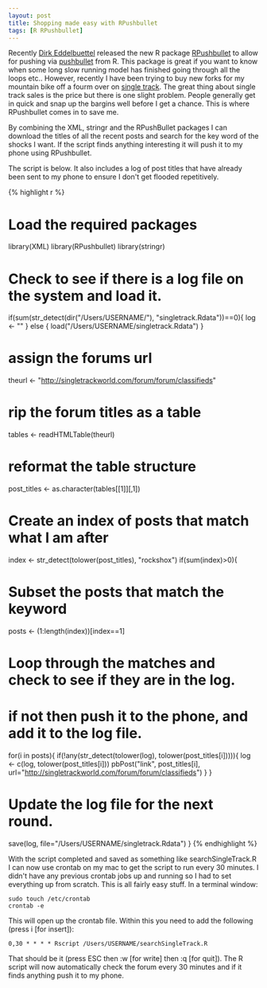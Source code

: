 ```yaml
---
layout: post
title: Shopping made easy with RPushbullet
tags: [R RPushbullet]
---
```


Recently [Dirk Eddelbuettel](http://dirk.eddelbuettel.com/) released the new R package [RPushbullet](http://dirk.eddelbuettel.com/code/rpushbullet.html) to allow for pushing via [pushbullet](https://www.pushbullet.com/) from R. This package is great if you want to know when some long slow running model has finished going through all the loops etc.. However, recently I have been trying to buy new forks for my mountain bike off a fourm over on [single track](http://singletrackworld.com/forum/forum/classifieds). The great thing about single track sales is the price but there is one slight problem. People generally get in quick and snap up the bargins well before I get a chance. This is where RPushbullet comes in to save me.

By combining the XML, stringr and the RPushBullet packages I can download the titles of all the recent posts and search for the key word of the shocks I want. If the script finds anything interesting it will push it to my phone using RPushbullet.

The script is below. It also includes a log of post titles that have already been sent to my phone to ensure I don't get flooded repetitively.


{% highlight r %}
# Load the required packages
library(XML)
library(RPushbullet)
library(stringr)
# Check to see if there is a log file on the system and load it.
if(sum(str_detect(dir(&quot;/Users/USERNAME/&quot;), &quot;singletrack.Rdata&quot;))==0){
  log &lt;- &quot;&quot;
} else {
  load(&quot;/Users/USERNAME/singletrack.Rdata&quot;)
}
# assign the forums url
theurl &lt;- &quot;http://singletrackworld.com/forum/forum/classifieds&quot;
# rip the forum titles as a table
tables &lt;- readHTMLTable(theurl)
# reformat the table structure
post_titles &lt;- as.character(tables[[1]][,1])

# Create an index of posts that match what I am after
index &lt;- str_detect(tolower(post_titles), &quot;rockshox&quot;)
if(sum(index)&gt;0){
  # Subset the posts that match the keyword
  posts &lt;- (1:length(index))[index==1]
  # Loop through the matches and check to see if they are in the log. 
  # if not then push it to the phone, and add it to the log file.
  for(i in posts){
    if(!any(str_detect(tolower(log), tolower(post_titles[i])))){
      log &lt;- c(log, tolower(post_titles[i]))
      pbPost(&quot;link&quot;, post_titles[i], url=&quot;http://singletrackworld.com/forum/forum/classifieds&quot;)
    }
  }
 # Update the log file for the next round. 
  save(log, file=&quot;/Users/USERNAME/singletrack.Rdata&quot;)
}
{% endhighlight %}

With the script completed and saved as something like searchSingleTrack.R I can now use crontab on my mac to get the script to run every 30 minutes. I didn't have any previous crontab jobs up and running so I had to set everything up from scratch. This is all fairly easy stuff. In a terminal window:

```{bash}
sudo touch /etc/crontab
crontab -e
```
This will open up the crontab file. Within this you need to add the following (press i [for insert]):

```{bash}
0,30 * * * * Rscript /Users/USERNAME/searchSingleTrack.R
```

That should be it (press ESC then :w [for write] then :q [for quit]). The R script will now automatically check the forum every 30 minutes and if it finds anything push it to my phone.
